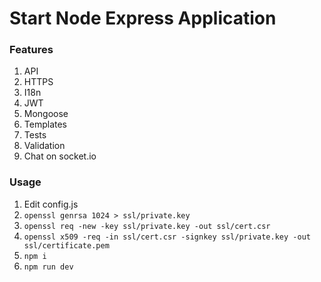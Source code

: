 # Start Node Express Application

### Features
1. API
2. HTTPS
3. I18n
4. JWT
5. Mongoose
6. Templates
7. Tests
8. Validation
9. Chat on socket.io

### Usage
1. Edit config.js
2. `openssl genrsa 1024 > ssl/private.key`
3. `openssl req -new -key ssl/private.key -out ssl/cert.csr`
4. `openssl x509 -req -in ssl/cert.csr -signkey ssl/private.key -out ssl/certificate.pem`
2. `npm i`
3. `npm run dev`
